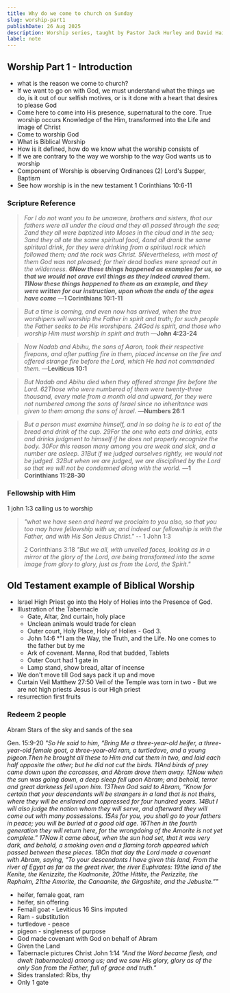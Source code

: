 ```yaml
---
title: Why do we come to church on Sunday
slug: worship-part1
publishDate: 26 Aug 2025
description: Worship series, taught by Pastor Jack Hurley and David Haines Sermon Series on Worship
label: note
---
```


## Worship Part 1 - Introduction

- what is the reason we come to church?
- If we want to go on with God, we must understand what the things we do, is it out of our selfish motives, or is it done with a heart that desires to please God
- Come here to come into His presence, supernatural to the core. True worship occurs  Knowledge of the Him, transformed into the Life and image of Christ
- Come to worship God
- What is Biblical Worship
- How is it defined, how do we know what the worship consists of
- If we are contrary to the way we worship to the way God wants us to worship
- Component of Worship is observing Ordinances (2) Lord's Supper, Baptism
- See how worship is in the new testament 1 Corinthians 10:6-11

### Scripture Reference

> *For I do not want you to be unaware, brothers and sisters, that our fathers were all under the cloud and they all passed through the sea; 2and they all were baptized into Moses in the cloud and in the sea; 3and they all ate the same spiritual food, 4and all drank the same spiritual drink, for they were drinking from a spiritual rock which followed them; and the rock was Christ. 5Nevertheless, with most of them God was not pleased; for their dead bodies were spread out in the wilderness. **6Now these things happened as examples for us, so that we would not crave evil things as they indeed craved them. 11Now these things happened to them as an example, and they were written for our instruction, upon whom the ends of the ages have come***
> —**1 Corinthians 10:1-11**

> *But a time is coming, and even now has arrived, when the true worshipers will worship the Father in spirit and truth; for such people the Father seeks to be His worshipers. 24God is spirit, and those who worship Him must worship in spirit and truth*
> —**John 4:23-24**

> *Now Nadab and Abihu, the sons of Aaron, took their respective firepans, and after putting fire in them, placed incense on the fire and offered strange fire before the Lord, which He had not commanded them.*
> —**Leviticus 10:1**

> *But Nadab and Abihu died when they offered strange fire before the Lord. 62Those who were numbered of them were twenty-three thousand, every male from a month old and upward, for they were not numbered among the sons of Israel since no inheritance was given to them among the sons of Israel.*
> —**Numbers 26:1**

> *But a person must examine himself, and in so doing he is to eat of the bread and drink of the cup. 29For the one who eats and drinks, eats and drinks judgment to himself if he does not properly recognize the body. 30For this reason many among you are weak and sick, and a number are asleep. 31But if we judged ourselves rightly, we would not be judged. 32But when we are judged, we are disciplined by the Lord so that we will not be condemned along with the world.*
> —**1 Corinthians 11:28-30**

### Fellowship with Him
1 john 1:3 calling us to worship
> *"what we have seen and heard we proclaim to you also, so that you too may have fellowship with us; and indeed our fellowship is with the Father, and with His Son Jesus Christ."*
> -- 1 John 1:3 
>
> 2 Corinthians 3:18
> *"But we all, with unveiled faces, looking as in a mirror at the glory of the Lord, are being transformed into the same image from glory to glory, just as from the Lord, the Spirit."*
>

## Old Testament example of Biblical Worship

- Israel High Priest go into the Holy of Holies into the Presence of God.
- Illustration of the Tabernacle
  - Gate, Altar, 2nd curtain, holy place
  - Unclean animals would trade for clean
  - Outer court, Holy Place, Holy of Holies - God 3.
  - John 14:6 *"I am the Way, the Truth, and the Life. No one comes to the father but by me
  - Ark of covenant.  Manna, Rod that budded, Tablets
  - Outer Court had 1 gate in
  - Lamp stand, show bread, altar of incense
- We don't move till God says pack it up and move
- Curtain Veil Matthew 27:50 Veil of the Temple was torn in two - But we are not high priests Jesus is our High priest
- resurrection first fruits

### Redeem 2 people 
Abram Stars of the sky and sands of the sea

Gen. 15:9-20 *"So He said to him, “Bring Me a three-year-old heifer, a three-year-old female goat, a three-year-old ram, a turtledove, and a young pigeon.Then he brought all these to Him and cut them in two, and laid each half opposite the other; but he did not cut the birds. 11And birds of prey came down upon the carcasses, and Abram drove them away.
12Now when the sun was going down, a deep sleep fell upon Abram; and behold, terror and great darkness fell upon him. 13Then God said to Abram, “Know for certain that your descendants will be strangers in a land that is not theirs, where they will be enslaved and oppressed for four hundred years. 14But I will also judge the nation whom they will serve, and afterward they will come out with many possessions. 15As for you, you shall go to your fathers in peace; you will be buried at a good old age. 16Then in the fourth generation they will return here, for the wrongdoing of the Amorite is not yet complete.”
17Now it came about, when the sun had set, that it was very dark, and behold, a smoking oven and a flaming torch appeared which passed between these pieces. 18On that day the Lord made a covenant with Abram, saying,
“To your descendants I have given this land,
From the river of Egypt as far as the great river, the river Euphrates: 19the land of the Kenite, the Kenizzite, the Kadmonite, 20the Hittite, the Perizzite, the Rephaim, 21the Amorite, the Canaanite, the Girgashite, and the Jebusite.”"*
- heifer, female goat, ram
- heifer, sin offering
- Femail goat - Leviticus 16 Sins imputed
- Ram - substitution
- turtledove - peace
- pigeon - singleness of purpose
- God made covenant with God on behalf of Abram
- Given the Land
- Tabernacle pictures Christ John 1:14 *"And the Word became flesh, and dwelt (tabernacled) among us; and we saw His glory, glory as of the only Son from the Father, full of grace and truth."*
-   Sides translated: Ribs, thy
-   Only 1 gate
